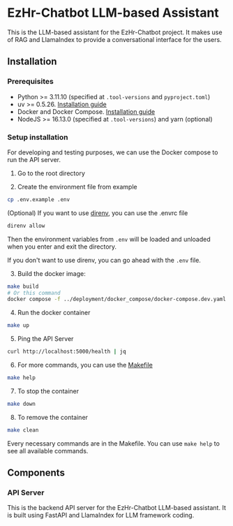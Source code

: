 # EzHr-Chatbot LLM-based Assistant

This is the LLM-based assistant for the EzHr-Chatbot project. It makes use of RAG and LlamaIndex to provide a conversational interface for the users.

## Installation

### Prerequisites

- Python >= 3.11.10 (specified at `.tool-versions` and `pyproject.toml`)
- uv >= 0.5.26. [Installation guide](https://docs.astral.sh/uv/getting-started/installation/)
- Docker and Docker Compose. [Installation guide](https://docs.docker.com/get-docker/)
- NodeJS >= 16.13.0 (specified at `.tool-versions`) and yarn (optional)

### Setup installation

For developing and testing purposes, we can use the Docker compose to run the API server.

1. Go to the root directory

2. Create the environment file from example

```bash
cp .env.example .env
```

(Optional) If you want to use [direnv](https://direnv.net/), you can use the .envrc file

```bash
direnv allow
```

Then the environment variables from `.env` will be loaded and unloaded when you enter and exit the directory.

If you don't want to use direnv, you can go ahead with the `.env` file.

3. Build the docker image:

```bash
make build
# Or this command
docker compose -f ../deployment/docker_compose/docker-compose.dev.yaml -p chatbot build
```

4. Run the docker container

```bash
make up
```

5. Ping the API Server

```bash
curl http://localhost:5000/health | jq
```

6. For more commands, you can use the [Makefile](./Makefile)

```bash
make help
```

7. To stop the container

```bash
make down
```

8. To remove the container

```bash
make clean
```

Every necessary commands are in the Makefile. You can use `make help` to see all available commands.

## Components

### API Server

This is the backend API server for the EzHr-Chatbot LLM-based assistant. It is built using FastAPI and LlamaIndex for LLM framework coding.
